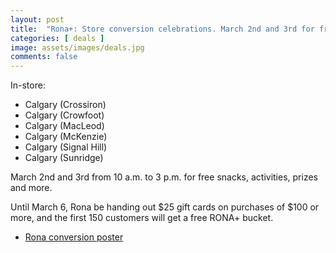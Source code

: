 ```yaml
---
layout: post
title:  "Rona+: Store conversion celebrations. March 2nd and 3rd for free snacks, Feb 29th to March 6th 2024 for $25 gift card on $100 spend."
categories: [ deals ]
image: assets/images/deals.jpg
comments: false
---
```



In-store:
- Calgary (Crossiron)
- Calgary (Crowfoot) 
- Calgary (MacLeod) 
- Calgary (McKenzie)
- Calgary (Signal Hill) 
- Calgary (Sunridge)

March 2nd and 3rd from 10 a.m. to 3 p.m. for free snacks, activities, prizes and more.

Until March 6, Rona be handing out $25 gift cards on purchases of $100 or more, and the first 150 customers will get a free RONA+ bucket.

- [Rona conversion poster](https://www.rona.ca/en/lowes-rona-conversion?int_cmp=corporate-_-ronaplus_conversion_wave5-_-hp)
